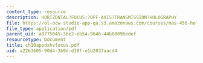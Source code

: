 ```yaml
---
content_type: resource
description: HORIZONTAL?FOCUS:?OFF-AXIS?TRANSMISSION?HOLOGRAPHY
file: https://ol-ocw-studio-app-qa.s3.amazonaws.com/courses/mas-450-holographic-imaging-spring-2003/a22b360590d43b9dd38fe1b2037aacd4_ch10appdxhvfocus.pdf
file_type: application/pdf
parent_uid: a8775045-3be2-eb54-9646-44b68096edef
resourcetype: Document
title: ch10appdxhvfocus.pdf
uid: a22b3605-90d4-3b9d-d38f-e1b2037aacd4
---
```

